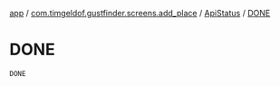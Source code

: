 [app](../../index.md) / [com.timgeldof.gustfinder.screens.add_place](../index.md) / [ApiStatus](index.md) / [DONE](./-d-o-n-e.md)

# DONE

`DONE`